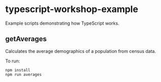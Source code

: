 # typescript-workshop-example
Example scripts demonstrating how TypeScript works.

## getAverages
Calculates the average demographics of a population from census data.

To run:
```
npm install
npm run averages
```
